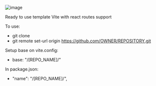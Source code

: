 ![image](https://github.com/thelostsoul88/vite-template/assets/48189332/03304ce3-18d3-476c-857a-bf4db07472de)

 Ready to use template Vite with react routes support
 
 To use:
 - git clone
 - git remote set-url origin https://github.com/OWNER/REPOSITORY.git
 
 Setup base on vite.config:
 - base: "/[REPO_NAME]/"

 In package.json:
 - "name": "/[REPO_NAME]/",
